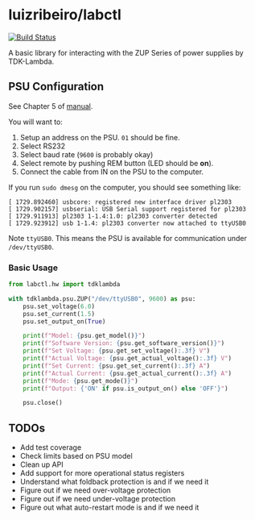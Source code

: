 # luizribeiro/labctl

[![Build Status](https://travis-ci.com/luizribeiro/labctl.svg?branch=master)](https://travis-ci.com/luizribeiro/labctl)

A basic library for interacting with the ZUP Series of power supplies by
TDK-Lambda.

## PSU Configuration

See Chapter 5 of [manual](https://www.emea.lambda.tdk.com/de/KB/ZUP-User-Manual.pdf).

You will want to:

1. Setup an address on the PSU. `01` should be fine.
2. Select RS232
3. Select baud rate (`9600` is probably okay)
4. Select remote by pushing REM button (LED should be **on**).
5. Connect the cable from IN on the PSU to the computer.

If you run `sudo dmesg` on the computer, you should see something like:

```
[ 1729.892460] usbcore: registered new interface driver pl2303
[ 1729.902157] usbserial: USB Serial support registered for pl2303
[ 1729.911913] pl2303 1-1.4:1.0: pl2303 converter detected
[ 1729.923912] usb 1-1.4: pl2303 converter now attached to ttyUSB0
```

Note `ttyUSB0`. This means the PSU is available for communication under
`/dev/ttyUSB0`.

### Basic Usage

```python
from labctl.hw import tdklambda

with tdklambda.psu.ZUP("/dev/ttyUSB0", 9600) as psu:
    psu.set_voltage(6.0)
    psu.set_current(1.5)
    psu.set_output_on(True)

    print(f"Model: {psu.get_model()}")
    print(f"Software Version: {psu.get_software_version()}")
    print(f"Set Voltage: {psu.get_set_voltage():.3f} V")
    print(f"Actual Voltage: {psu.get_actual_voltage():.3f} V")
    print(f"Set Current: {psu.get_set_current():.3f} A")
    print(f"Actual Current: {psu.get_actual_current():.3f} A")
    print(f"Mode: {psu.get_mode()}")
    print(f"Output: {'ON' if psu.is_output_on() else 'OFF'}")

    psu.close()
```

## TODOs

* Add test coverage
* Check limits based on PSU model
* Clean up API
* Add support for more operational status registers
* Understand what foldback protection is and if we need it
* Figure out if we need over-voltage protection
* Figure out if we need under-voltage protection
* Figure out what auto-restart mode is and if we need it
